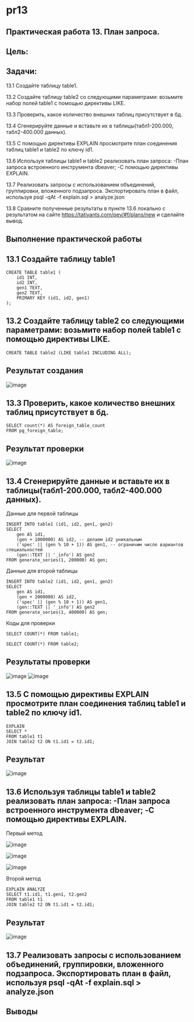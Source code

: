 # pr13
## Практическая работа 13. План запроса.
## Цель:


## Задачи:
13.1 Создайте таблицу table1.

13.2 Создайте таблицу table2 со следующими параметрами: возьмите набор полей table1 с помощью директивы LIKE.

13.3 Проверить, какое количество внешних таблиц присутствует в бд.

13.4 Сгенерируйте данные и вставьте их в таблицы(табл1-200.000, табл2-400.000 данных).

13.5 С помощью директивы EXPLAIN просмотрите план соединения таблиц table1 и table2 по ключу id1.

13.6 Используя таблицы table1 и table2 реализовать план запроса: -План запроса встроенного инструмента dbeaver; -С помощью директивы EXPLAIN.

13.7 Реализовать запросы с использованием объединений, группировки, вложенного подзапроса. Экспортировать план в файл, используя psql -qAt -f explain.sql > analyze.json

13.8 Сравните полученные результаты в пункте 13.6 локально с результатом на сайте https://tatiyants.com/pev/#f/plans/new и сделайте вывод.

## Выполнение практической работы


## 13.1 Создайте таблицу table1 

````
CREATE TABLE table1 (
    id1 INT,
    id2 INT,
    gen1 TEXT,
    gen2 TEXT,
    PRIMARY KEY (id1, id2, gen1)
);
````
## 13.2 Создайте таблицу table2 со следующими параметрами: возьмите набор полей table1 с помощью директивы LIKE.
````
CREATE TABLE table2 (LIKE table1 INCLUDING ALL);
````
## Результат создания 
![image](https://github.com/user-attachments/assets/0cc654aa-8c82-4e7e-afb3-10100782ff97)


## 13.3 Проверить, какое количество внешних таблиц присутствует в бд.
````
SELECT count(*) AS foreign_table_count
FROM pg_foreign_table;
````
## Результат проверки
![image](https://github.com/user-attachments/assets/21b2facf-681a-4601-b8cf-f9282cf85e8d)


## 13.4 Сгенерируйте данные и вставьте их в таблицы(табл1-200.000, табл2-400.000 данных).
Данные для первой таблицы
````
INSERT INTO table1 (id1, id2, gen1, gen2)
SELECT 
    gen AS id1,
    (gen + 1000000) AS id2, -- делаем id2 уникальным
    ('spec' || (gen % 10 + 1)) AS gen1, -- ограничим число вариантов специальностей
    (gen::TEXT || '_info') AS gen2
FROM generate_series(1, 200000) AS gen;
````
Данные для второй таблицы
````
INSERT INTO table2 (id1, id2, gen1, gen2)
SELECT 
    gen AS id1,
    (gen + 2000000) AS id2,
    ('spec' || (gen % 10 + 1)) AS gen1,
    (gen::TEXT || '_info') AS gen2
FROM generate_series(1, 400000) AS gen;
````
Коды для проверки
````
SELECT COUNT(*) FROM table1;
````
````
SELECT COUNT(*) FROM table2; 
````
## Результаты проверки
![image](https://github.com/user-attachments/assets/4e467381-ef3d-45a4-a909-ab0ccd885187)
![image](https://github.com/user-attachments/assets/78c6fcdc-5052-4cc5-bfe6-afee925a9460)

## 13.5 С помощью директивы EXPLAIN просмотрите план соединения таблиц table1 и table2 по ключу id1.
````
EXPLAIN
SELECT *
FROM table1 t1
JOIN table2 t2 ON t1.id1 = t2.id1;

````
## Результат
![image](https://github.com/user-attachments/assets/d1d00993-a04d-46b5-bcee-09237b747aa4)


## 13.6 Используя таблицы table1 и table2 реализовать план запроса: -План запроса встроенного инструмента dbeaver; -С помощью директивы EXPLAIN.
Первый метод

![image](https://github.com/user-attachments/assets/3bc44f05-3e8c-4ee0-8c3f-cdfcb9c0cf3d)

![image](https://github.com/user-attachments/assets/a4ae8942-3c54-4277-ba25-c6212d02852e)

![image](https://github.com/user-attachments/assets/7e9f3c05-c9ad-4384-9c67-300fc79e26d1)


Второй метод
````
EXPLAIN ANALYZE
SELECT t1.id1, t1.gen1, t2.gen2
FROM table1 t1
JOIN table2 t2 ON t1.id1 = t2.id1;
````
## Результат
![image](https://github.com/user-attachments/assets/fbc67e90-02e9-43b9-a41a-b7e494a5c67b)

## 13.7 Реализовать запросы с использованием объединений, группировки, вложенного подзапроса. Экспортировать план в файл, используя psql -qAt -f explain.sql > analyze.json

## Выводы
